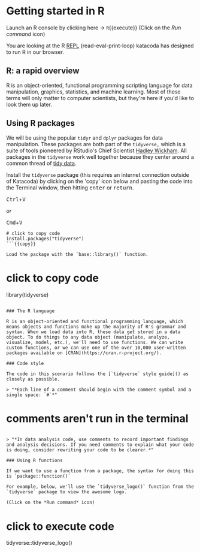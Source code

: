# Getting started in R

Launch an R console by clicking here -> `R`{{execute}} (Click on the *Run command* icon)

You are looking at the R [REPL](https://en.wikipedia.org/wiki/Read%E2%80%93eval%E2%80%93print_loop) (read-eval-print-loop) katacoda has designed to run R in our browser. 

## R: a rapid overview

R is an object-oriented, functional programming scripting language for data manipulation, graphics, statistics, and machine learning. Most of these terms will only matter to computer scientists, but they're here if you'd like to look them up later. 

## Using R packages 

We will be using the popular `tidyr` and `dplyr` packages for data manipulation. These packages are both part of the `tidyverse,` which is a suite of tools pioneered by RStudio's Chief Scientist [Hadley Wickham](http://hadley.nz/). All packages in the `tidyverse` work well together because they center around a common thread of [tidy data](https://vita.had.co.nz/papers/tidy-data.pdf). 

Install the `tidyverse` package (this requires an internet connection outside of Katacoda) by clicking on the 'copy' icon below and pasting the code into the Terminal window, then hitting <kbd>enter</kbd> or <kbd>return</kbd>. 

<kbd>Ctrl</kbd>+<kbd>V</kbd>

*or*

<kbd>Cmd</kbd>+<kbd>V</kbd>


```
# click to copy code
install.packages("tidyverse")
```{{copy}}

Load the package with the `base::library()` function.

```
# click to copy code
library(tidyverse)
```{{copy}}

### The R language

R is an object-oriented and functional programming language, which means objects and functions make up the majority of R's grammar and syntax. When we load data into R, these data get stored in a data object. To do things to any data object (manipulate, analyze, visualize, model, etc.), we'll need to use functions. We can write custom functions, or we can use one of the over 10,000 user-written packages available on [CRAN](https://cran.r-project.org/). 

### Code style

The code in this scenario follows the [`tidyverse` style guide]() as closely as possible. 

> "*Each line of a comment should begin with the comment symbol and a single space: `#`*"

```
# comments aren't run in the terminal 
```

> "*In data analysis code, use comments to record important findings and analysis decisions. If you need comments to explain what your code is doing, consider rewriting your code to be clearer.*"

### Using R functions

If we want to use a function from a package, the syntax for doing this is `package::function()` 

For example, below, we'll use the `tidyverse_logo()` function from the `tidyverse` package to view the awesome logo. 

(Click on the *Run command* icon)

```
# click to execute code
tidyverse::tidyverse_logo()
```{{execute}}
